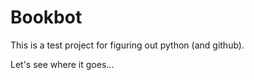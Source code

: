 # Bookbot

This is a test project for figuring out python (and github). 

Let's see where it goes...
